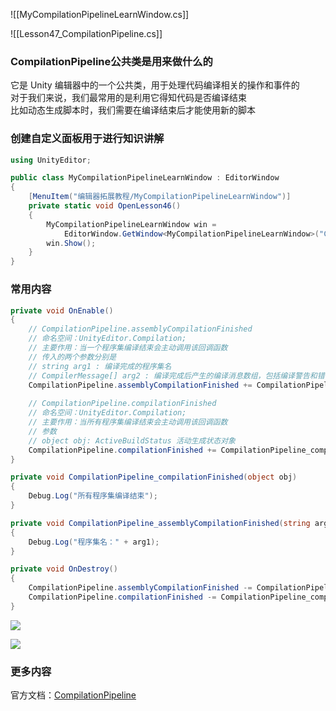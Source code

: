 ![[MyCompilationPipelineLearnWindow.cs]]

![[Lesson47_CompilationPipeline.cs]]

### CompilationPipeline公共类是用来做什么的
它是 Unity 编辑器中的一个公共类，用于处理代码编译相关的操作和事件的  
对于我们来说，我们最常用的是利用它得知代码是否编译结束  
比如动态生成脚本时，我们需要在编译结束后才能使用新的脚本

### 创建自定义面板用于进行知识讲解
```cs
using UnityEditor;

public class MyCompilationPipelineLearnWindow : EditorWindow
{
    [MenuItem("编辑器拓展教程/MyCompilationPipelineLearnWindow")]
    private static void OpenLesson46()
    {
        MyCompilationPipelineLearnWindow win =
            EditorWindow.GetWindow<MyCompilationPipelineLearnWindow>("CompilationPipeline知识点学习");
        win.Show();
    }
}
```

### 常用内容
```cs
private void OnEnable()
{
    // CompilationPipeline.assemblyCompilationFinished
    // 命名空间：UnityEditor.Compilation;
    // 主要作用：当一个程序集编译结束会主动调用该回调函数
    // 传入的两个参数分别是
    // string arg1 : 编译完成的程序集名
    // CompilerMessage[] arg2 : 编译完成后产生的编译消息数组，包括编译警告和错误信息
    CompilationPipeline.assemblyCompilationFinished += CompilationPipeline_assemblyCompilationFinished;
    
    // CompilationPipeline.compilationFinished
    // 命名空间：UnityEditor.Compilation;
    // 主要作用：当所有程序集编译结束会主动调用该回调函数
    // 参数
    // object obj: ActiveBuildStatus 活动生成状态对象
    CompilationPipeline.compilationFinished += CompilationPipeline_compilationFinished;
}

private void CompilationPipeline_compilationFinished(object obj)
{
    Debug.Log("所有程序集编译结束");
}

private void CompilationPipeline_assemblyCompilationFinished(string arg1, CompilerMessage[] arg2)
{
    Debug.Log("程序集名：" + arg1);  
}

private void OnDestroy()
{
    CompilationPipeline.assemblyCompilationFinished -= CompilationPipeline_assemblyCompilationFinished;
    CompilationPipeline.compilationFinished -= CompilationPipeline_compilationFinished;
}
```

![](https://linwentao785293209.github.io/images/%E7%BC%96%E8%BE%91%E5%99%A8%E6%8B%93%E5%B1%95/Unity/%E5%8E%9F%E7%94%9F%E7%BC%96%E8%BE%91%E5%99%A8%E6%8B%93%E5%B1%95/01.%E5%8E%9F%E7%94%9F%E7%BC%96%E8%BE%91%E5%99%A8%E6%8B%93%E5%B1%95%E5%9F%BA%E7%A1%80%E7%9F%A5%E8%AF%86/47.CompilationPipeline/1.png)

![](https://linwentao785293209.github.io/images/%E7%BC%96%E8%BE%91%E5%99%A8%E6%8B%93%E5%B1%95/Unity/%E5%8E%9F%E7%94%9F%E7%BC%96%E8%BE%91%E5%99%A8%E6%8B%93%E5%B1%95/01.%E5%8E%9F%E7%94%9F%E7%BC%96%E8%BE%91%E5%99%A8%E6%8B%93%E5%B1%95%E5%9F%BA%E7%A1%80%E7%9F%A5%E8%AF%86/47.CompilationPipeline/2.png)

### 更多内容
官方文档：[CompilationPipeline](https://docs.unity3d.com/ScriptReference/Compilation.CompilationPipeline.html)

